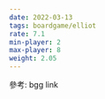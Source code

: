 ```yaml
---
date: 2022-03-13
tags: boardgame/elliot
rate: 7.1
min-player: 2
max-player: 8
weight: 2.05
---
```


參考: bgg link